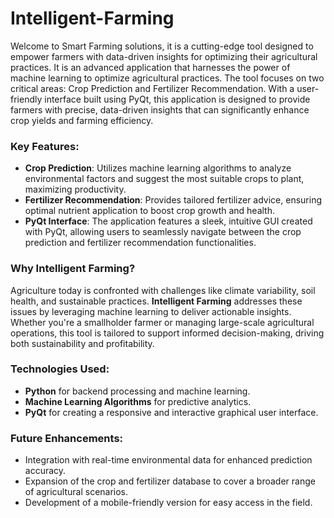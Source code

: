 # Intelligent-Farming 
Welcome to Smart Farming solutions, it is a cutting-edge tool designed to empower farmers with data-driven insights for optimizing their agricultural practices. It is an advanced application that harnesses the power of machine learning to optimize agricultural practices. The tool focuses on two critical areas: Crop Prediction and Fertilizer Recommendation. With a user-friendly interface built using PyQt, this application is designed to provide farmers with precise, data-driven insights that can significantly enhance crop yields and farming efficiency.
### Key Features:
- **Crop Prediction**: Utilizes machine learning algorithms to analyze environmental factors and suggest the most suitable crops to plant, maximizing productivity.
- **Fertilizer Recommendation**: Provides tailored fertilizer advice, ensuring optimal nutrient application to boost crop growth and health.
- **PyQt Interface**: The application features a sleek, intuitive GUI created with PyQt, allowing users to seamlessly navigate between the crop prediction and fertilizer recommendation functionalities.

### Why Intelligent Farming?
Agriculture today is confronted with challenges like climate variability, soil health, and sustainable practices. **Intelligent Farming** addresses these issues by leveraging machine learning to deliver actionable insights. Whether you're a smallholder farmer or managing large-scale agricultural operations, this tool is tailored to support informed decision-making, driving both sustainability and profitability.

### Technologies Used:
- **Python** for backend processing and machine learning.
- **Machine Learning Algorithms** for predictive analytics.
- **PyQt** for creating a responsive and interactive graphical user interface.

### Future Enhancements:
- Integration with real-time environmental data for enhanced prediction accuracy.
- Expansion of the crop and fertilizer database to cover a broader range of agricultural scenarios.
- Development of a mobile-friendly version for easy access in the field.
